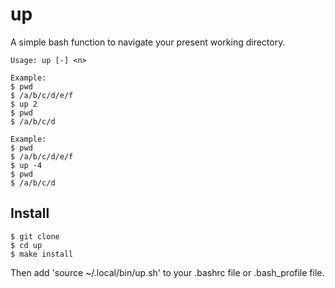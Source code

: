 # up

A simple bash function to navigate your present working directory.

```
Usage: up [-] <n>

Example:
$ pwd
$ /a/b/c/d/e/f
$ up 2
$ pwd
$ /a/b/c/d

Example:
$ pwd
$ /a/b/c/d/e/f
$ up -4
$ pwd
$ /a/b/c/d
```

## Install

```
$ git clone
$ cd up
$ make install
```

Then add 'source ~/.local/bin/up.sh' to your .bashrc file or .bash_profile file.
